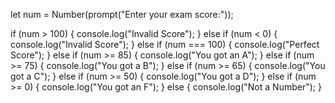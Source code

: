 let num = Number(prompt("Enter your exam score:"));

if (num > 100) {
    console.log("Invalid Score");
} else if (num < 0) {
    console.log("Invalid Score");
} else if (num === 100) {
    console.log("Perfect Score");
} else if (num >= 85) {
    console.log("You got an A");
} else if (num >= 75) {
    console.log("You got a B");
} else if (num >= 65) {
    console.log("You got a C");
} else if (num >= 50) {
    console.log("You got a D");
} else if (num >= 0) {
    console.log("You got an F");
} else {
    console.log("Not a Number");
}

